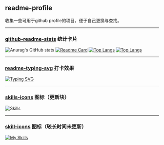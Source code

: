 ## readme-profile
收集一些可用于github profile的项目，便于自己更换与查找。

---

### [github-readme-stats](https://github.com/anuraghazra/github-readme-stats) 统计卡片

![Anurag's GitHub stats](https://github-readme-stats.vercel.app/api?username=zhenghaoyang24&show_icons=true&theme=gradient)
[![Readme Card](https://github-readme-stats.vercel.app/api/pin/?username=zhenghaoyang24&repo=readme-profile)](https://github.com/zhenghaoyang24/readme-profile)
[![Top Langs](https://github-readme-stats.vercel.app/api/top-langs/?username=zhenghaoyang24&layout=donut)](https://github.com/anuraghazra/github-readme-stats)
[![Top Langs](https://github-readme-stats.vercel.app/api/top-langs/?username=zhenghaoyang24&layout=compact)](https://github.com/anuraghazra/github-readme-stats)

---

### [readme-typing-svg](https://github.com/DenverCoder1/readme-typing-svg) 打卡效果

[![Typing SVG](https://readme-typing-svg.demolab.com?font=Kalam&size=30&duration=3500&pause=1000&color=70A5FD&width=435&lines=Hi+!+I'm+Zheng+Haoyang.%F0%9F%91%8F;You+can+call+me+Hoey.%F0%9F%98%80)](https://git.io/typing-svg)

---

### [skills-icons](https://github.com/syvixor/skills-icons) 图标（更新块）
![Skills](https://skills.syvixor.com/api/icons?i=ts,node,expressjs,vue,nuxt,mongodb,prisma)

---

### [skill-icons](https://github.com/tandpfun/skill-icons) 图标（较长时间未更新）
[![My Skills](https://skillicons.dev/icons?i=js,html,css,wasm)](https://skillicons.dev)

